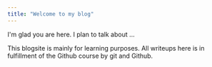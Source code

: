 ```yaml
---
title: "Welcome to my blog"
---
```


I'm glad you are here. I plan to talk about ...

This blogsite is mainly for learning purposes. All writeups here is in fulfillment of the Github course by git and Github. 
